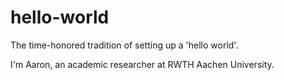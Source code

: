 # hello-world
The time-honored tradition of setting up a 'hello world'.

I'm Aaron, an academic researcher at RWTH Aachen University.
